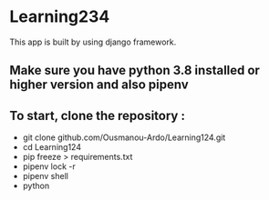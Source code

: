 # Learning234
This app is built by using django framework.
## Make sure you have python 3.8 installed  or higher version  and also pipenv


## To start, clone the repository  : 
- git clone github.com/Ousmanou-Ardo/Learning124.git
- cd Learning124
- pip freeze > requirements.txt
- pipenv lock -r
- pipenv shell
- python



